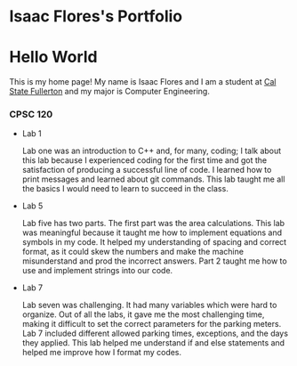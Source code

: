 # Isaac Flores's Portfolio
# Hello World

This is my home page! My name is Isaac Flores and I am a student at [Cal State Fullerton](http://www.fullerton.edu/) and my major is Computer Engineering.


### CPSC 120

* Lab 1 

  Lab one was an introduction to C++ and, for many, coding; I talk about this lab because I experienced coding for the first time and got the satisfaction of producing a successful line of code. I learned how to print messages and learned about git commands. This lab taught me all the basics I would need to learn to succeed in the class.

* Lab 5 

    Lab five has two parts. The first part was the area calculations. This lab was meaningful because it taught me how to implement equations and symbols in my code. It helped my understanding of spacing and correct format, as it could skew the numbers and make the machine misunderstand and prod the incorrect answers. Part 2 taught me how to use and implement strings into our code.

* Lab 7 

     Lab seven was challenging. It had many variables which were hard to organize. Out of all the labs, it gave me the most challenging time, making it difficult to set the correct parameters for the parking meters. Lab 7 included different allowed parking times, exceptions, and the days they applied. This lab helped me understand if and else statements and helped me improve how I format my codes.

